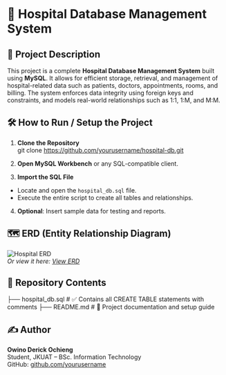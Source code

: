 # 🏥 Hospital Database Management System

## 📄 Project Description
This project is a complete **Hospital Database Management System** built using **MySQL**. It allows for efficient storage, retrieval, and management of hospital-related data such as patients, doctors, appointments, rooms, and billing. The system enforces data integrity using foreign keys and constraints, and models real-world relationships such as 1:1, 1:M, and M:M.

## 🛠️ How to Run / Setup the Project

1. **Clone the Repository**  
git clone https://github.com/yourusername/hospital-db.git


2. **Open MySQL Workbench** or any SQL-compatible client.

3. **Import the SQL File**  
- Locate and open the `hospital_db.sql` file.
- Execute the entire script to create all tables and relationships.

4. **Optional**: Insert sample data for testing and reports.

## 🗺️ ERD (Entity Relationship Diagram)
![Hospital ERD](link-to-your-erd-image.png)  
*Or view it here: [View ERD](https://link-to-online-erd.com)*

## 📂 Repository Contents

├── hospital_db.sql # ✅ Contains all CREATE TABLE statements with comments
├── README.md # 📝 Project documentation and setup guide


## ✍️ Author

**Owino Derick Ochieng**  
Student, JKUAT – BSc. Information Technology  
GitHub: [github.com/yourusername](https://github.com/yourusername)
